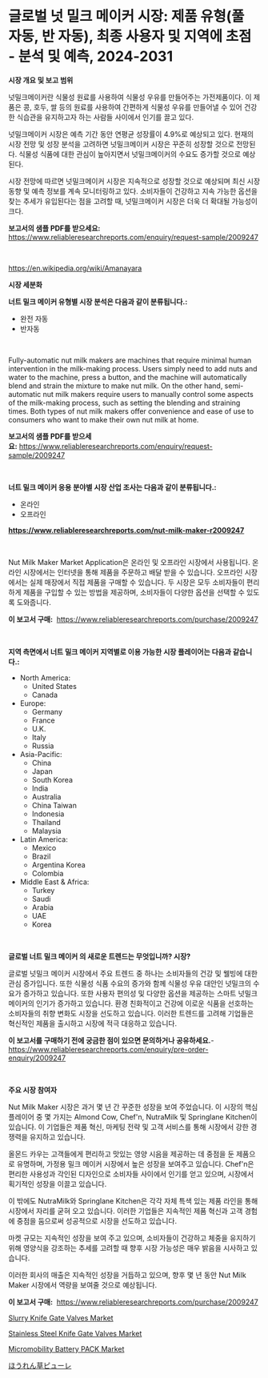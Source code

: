 <p><h1>글로벌 넛 밀크 메이커 시장: 제품 유형(풀 자동, 반 자동), 최종 사용자 및 지역에 초점 - 분석 및 예측, 2024-2031</h1></p><p><strong>시장 개요 및 보고 범위</strong></p>
<p><p>넛밀크메이커란 식물성 원료를 사용하여 식물성 우유를 만들어주는 가전제품이다. 이 제품은 콩, 호두, 쌀 등의 원료를 사용하여 간편하게 식물성 우유를 만들어낼 수 있어 건강한 식습관을 유지하고자 하는 사람들 사이에서 인기를 끌고 있다. </p><p>넛밀크메이커 시장은 예측 기간 동안 연평균 성장률이 4.9%로 예상되고 있다. 현재의 시장 전망 및 성장 분석을 고려하면 넛밀크메이커 시장은 꾸준히 성장할 것으로 전망된다. 식물성 식품에 대한 관심이 높아지면서 넛밀크메이커의 수요도 증가할 것으로 예상된다. </p><p>시장 전망에 따르면 넛밀크메이커 시장은 지속적으로 성장할 것으로 예상되며 최신 시장 동향 및 예측 정보를 계속 모니터링하고 있다. 소비자들이 건강하고 지속 가능한 옵션을 찾는 추세가 유입된다는 점을 고려할 때, 넛밀크메이커 시장은 더욱 더 확대될 가능성이 크다.</p></p>
<p><strong>보고서의 샘플 PDF를 받으세요:</strong> <a href="https://www.reliableresearchreports.com/enquiry/request-sample/2009247">https://www.reliableresearchreports.com/enquiry/request-sample/2009247</a></p>
<p>&nbsp;</p>
<p><a href="https://en.wikipedia.org/wiki/Amanayara">https://en.wikipedia.org/wiki/Amanayara</a></p>
<p><strong>시장 세분화</strong></p>
<p><strong>너트 밀크 메이커 유형별 시장 분석은 다음과 같이 분류됩니다.:</strong></p>
<p><ul><li>완전 자동</li><li>반자동</li></ul></p>
<p>&nbsp;</p>
<p><p>Fully-automatic nut milk makers are machines that require minimal human intervention in the milk-making process. Users simply need to add nuts and water to the machine, press a button, and the machine will automatically blend and strain the mixture to make nut milk. On the other hand, semi-automatic nut milk makers require users to manually control some aspects of the milk-making process, such as setting the blending and straining times. Both types of nut milk makers offer convenience and ease of use to consumers who want to make their own nut milk at home.</p></p>
<p><strong>보고서의 샘플 PDF를 받으세요:</strong>&nbsp;<a href="https://www.reliableresearchreports.com/enquiry/request-sample/2009247">https://www.reliableresearchreports.com/enquiry/request-sample/2009247</a></p>
<p>&nbsp;</p>
<p><strong> 너트 밀크 메이커 응용 분야별 시장 산업 조사는 다음과 같이 분류됩니다.:</strong></p>
<p><ul><li>온라인</li><li>오프라인</li></ul></p>
<p><strong><a href="https://www.reliableresearchreports.com/nut-milk-maker-r2009247">https://www.reliableresearchreports.com/nut-milk-maker-r2009247</a></strong></p>
<p>&nbsp;</p>
<p><p>Nut Milk Maker Market Application은 온라인 및 오프라인 시장에서 사용됩니다. 온라인 시장에서는 인터넷을 통해 제품을 주문하고 배달 받을 수 있습니다. 오프라인 시장에서는 실제 매장에서 직접 제품을 구매할 수 있습니다. 두 시장은 모두 소비자들이 편리하게 제품을 구입할 수 있는 방법을 제공하며, 소비자들이 다양한 옵션을 선택할 수 있도록 도와줍니다.</p></p>
<p><strong>이 보고서 구매:</strong>&nbsp; <a href="https://www.reliableresearchreports.com/purchase/2009247">https://www.reliableresearchreports.com/purchase/2009247</a></p>
<p>&nbsp;</p>
<p><strong>지역 측면에서 너트 밀크 메이커 지역별로 이용 가능한 시장 플레이어는 다음과 같습니다.:</strong></p>
<p><ul>
    <li>
        North America:
        <ul>
            <li>United States</li>
            <li>Canada</li>
        </ul>
    </li>
    <li>
        Europe:
        <ul>
            <li>Germany</li>
            <li>France</li>
            <li>U.K.</li>
            <li>Italy</li>
            <li>Russia</li>
        </ul>
    </li>
    <li>
        Asia-Pacific:
        <ul>
            <li>China</li>
            <li>Japan</li>
            <li>South Korea</li>
            <li>India</li>
            <li>Australia</li>
            <li>China Taiwan</li>
            <li>Indonesia</li>
            <li>Thailand</li>
            <li>Malaysia</li>
        </ul>
    </li>
    <li>
        Latin America:
        <ul>
            <li>Mexico</li>
            <li>Brazil</li>
            <li>Argentina Korea</li>
            <li>Colombia</li>
        </ul>
    </li>
    <li>
        Middle East & Africa:
        <ul>
            <li>Turkey</li>
            <li>Saudi</li>
            <li>Arabia</li>
            <li>UAE</li>
            <li>Korea</li>
        </ul>
    </li>
    </ul></p>
<p>&nbsp;</p>
<p><strong>글로벌 너트 밀크 메이커 의 새로운 트렌드는 무엇입니까? 시장?</strong></p>
<p><p>글로벌 넛밀크 메이커 시장에서 주요 트렌드 중 하나는 소비자들의 건강 및 웰빙에 대한 관심 증가입니다. 또한 식물성 식품 수요의 증가와 함께 식물성 우유 대안인 넛밀크의 수요가 증가하고 있습니다. 또한 사용자 편의성 및 다양한 옵션을 제공하는 스마트 넛밀크 메이커의 인기가 증가하고 있습니다. 환경 친화적이고 건강에 이로운 식품을 선호하는 소비자들의 취향 변화도 시장을 선도하고 있습니다. 이러한 트렌드를 고려해 기업들은 혁신적인 제품을 출시하고 시장에 적극 대응하고 있습니다.</p></p>
<p><strong>이 보고서를 구매하기 전에 궁금한 점이 있으면 문의하거나 공유하세요.</strong>- <a href="https://www.reliableresearchreports.com/enquiry/pre-order-enquiry/2009247">https://www.reliableresearchreports.com/enquiry/pre-order-enquiry/2009247</a></p>
<p>&nbsp;</p>
<p><strong>주요 시장 참여자</strong></p>
<p><p>Nut Milk Maker 시장은 과거 몇 년 간 꾸준한 성장을 보여 주었습니다. 이 시장의 핵심 플레이어 중 몇 가지는 Almond Cow, Chef'n, NutraMilk 및 Springlane Kitchen이 있습니다. 이 기업들은 제품 혁신, 마케팅 전략 및 고객 서비스를 통해 시장에서 강한 경쟁력을 유지하고 있습니다.</p><p>올몬드 카우는 고객들에게 편리하고 맛있는 영양 시음을 제공하는 데 중점을 둔 제품으로 유명하며, 가정용 밀크 메이커 시장에서 높은 성장을 보여주고 있습니다. Chef'n은 편리한 사용성과 각인된 디자인으로 소비자들 사이에서 인기를 얻고 있으며, 시장에서 획기적인 성장을 이끌고 있습니다.</p><p>이 밖에도 NutraMilk와 Springlane Kitchen은 각각 자체 특색 있는 제품 라인을 통해 시장에서 자리를 굳혀 오고 있습니다. 이러한 기업들은 지속적인 제품 혁신과 고객 경험에 중점을 둠으로써 성공적으로 시장을 선도하고 있습니다.</p><p>마켓 규모는 지속적인 성장을 보여 주고 있으며, 소비자들이 건강하고 체중을 유지하기 위해 영양식을 강조하는 추세를 고려할 때 향후 시장 가능성은 매우 밝음을 시사하고 있습니다.</p><p>이러한 회사의 매출은 지속적인 성장을 거듭하고 있으며, 향후 몇 년 동안 Nut Milk Maker 시장에서 역량을 보여줄 것으로 예상됩니다.</p></p>
<p><strong>이 보고서 구매:</strong>&nbsp;&nbsp;<a href="https://www.reliableresearchreports.com/purchase/2009247">https://www.reliableresearchreports.com/purchase/2009247</a></p>
<p><p><a href="https://github.com/AdrianaPaucek2023/Market-Research-Report-List-2/blob/main/slurry-knife-gate-valves-market.md">Slurry Knife Gate Valves Market</a></p><p><a href="https://github.com/cheribeninsig/Market-Research-Report-List-1/blob/main/stainless-steel-knife-gate-valves-market.md">Stainless Steel Knife Gate Valves Market</a></p><p><a href="https://issuu.com/reportprime-2/docs/micromobility-battery-pack-market-size-2030.pptx">Micromobility Battery PACK Market</a></p><p><a href="https://medium.com/@novastamm2023/%E3%83%9B%E3%82%A6%E3%83%AC%E3%83%B3%E8%8D%89%E3%83%94%E3%83%A5%E3%83%BC%E3%83%AC%E5%B8%82%E5%A0%B4%E3%81%AE%E8%A9%B3%E7%B4%B0%E3%82%92%E6%8E%98%E3%82%8A%E4%B8%8B%E3%81%92%E3%82%8B-%E3%83%88%E3%83%AC%E3%83%B3%E3%83%89-%E5%B8%82%E5%A0%B4%E3%82%BB%E3%82%B0%E3%83%A1%E3%83%B3%E3%83%86%E3%83%BC%E3%82%B7%E3%83%A7%E3%83%B3-%E7%AB%B6%E4%BA%89%E5%88%86%E6%9E%90-274d91dfd41f">ほうれん草ピューレ</a></p></p>